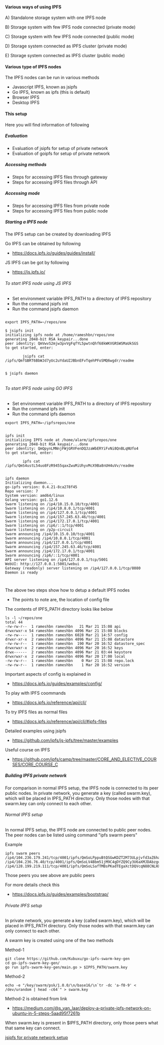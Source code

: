 
#### Various ways of using IPFS

A) Standalone storage system with one IPFS node

B) Storage system with few IPFS node connected (private mode)

C) Storage system with few IPFS node connected (public mode)

D) Storage system connected as IPFS cluster (private mode)

E) Storage system connected as IPFS cluster (public mode)


#### Various type of IPFS nodes

The IPFS nodes can be run in various methods
- Javascript IPFS, known as jsipfs
- Go IPFS, known as ipfs (this is default)
- Browser IPFS
- Desktop IPFS

#### This setup

Here you will find information of following

##### Evaluation 

- Evaluation of jsipfs for setup of private network
- Evaluation of goipfs for setup of private network

##### Accessing methods

- Steps for accessing IPFS files through gateway
- Steps for accessing IPFS files through API

##### Accessing mode 

- Steps for accessing IPFS files from private node 
- Steps for accessing IPFS files from public node 



##### Starting a IPFS node          

The IPFS setup can be created by downloading IPFS 

Go IPFS can be obtained by following
- https://docs.ipfs.io/guides/guides/install/

JS IPFS can be got by following
- https://js.ipfs.io/


###### To start IPFS node using JS IPFS

- Set environment variable IPFS_PATH to a directory of IPFS repository
- Run the command jsipfs init
- Run the command jsipfs daemon

```

export IPFS_PATH=~/repos/one

$ jsipfs init
initializing ipfs node at /home/rameshbn/repos/one
generating 2048-bit RSA keypair...done
peer identity: QmVwvS2mjw3pvVgFqfYL5pwtnQhf68kWKVGRSWSMaUkSGS
to get started, enter:

        jsipfs cat /ipfs/QmfGBRT6BbWJd7yUc2uYdaUZJBbnEFvTqehPFoSMQ6wgdr/readme


$ jsipfs daemon 


```

###### To start IPFS node using GO IPFS

- Set environment variable IPFS_PATH to a directory of IPFS repository
- Run the command ipfs init
- Run the command ipfs daemon

```
export IPFS_PATH=~/ipfsrepos/one


ipfs init
initializing IPFS node at /home/alarm/ipfsrepos/one
generating 2048-bit RSA keypair...done
peer identity: QmQpynLMNnjFWjGRVFenDQJzaWbERYiFvNi8QnBLqNUfo4
to get started, enter:

        ipfs cat /ipfs/QmS4ustL54uo8FzR9455qaxZwuMiUhyvMcX9Ba8nUH4uVv/readme


ipfs daemon 
Initializing daemon...
go-ipfs version: 0.4.21-8ca278f45
Repo version: 7
System version: amd64/linux
Golang version: go1.12.6
Swarm listening on /ip4/10.15.0.10/tcp/4001
Swarm listening on /ip4/10.8.0.1/tcp/4001
Swarm listening on /ip4/127.0.0.1/tcp/4001
Swarm listening on /ip4/157.245.63.46/tcp/4001
Swarm listening on /ip4/172.17.0.1/tcp/4001
Swarm listening on /ip6/::1/tcp/4001
Swarm listening on /p2p-circuit
Swarm announcing /ip4/10.15.0.10/tcp/4001
Swarm announcing /ip4/10.8.0.1/tcp/4001
Swarm announcing /ip4/127.0.0.1/tcp/4001
Swarm announcing /ip4/157.245.63.46/tcp/4001
Swarm announcing /ip4/172.17.0.1/tcp/4001
Swarm announcing /ip6/::1/tcp/4001
API server listening on /ip4/127.0.0.1/tcp/5001
WebUI: http://127.0.0.1:5001/webui
Gateway (readonly) server listening on /ip4/127.0.0.1/tcp/8080
Daemon is ready



```


The above two steps show how to detup a default IPFS nodes

- The points to note are, the location of config file 

The contents of IPFS_PATH directory looks like below

```
ls -l ~/repos/one
total 44
-rw-rw-r--  1 rameshbn rameshbn   21 Mar 21 15:08 api
drwxrwxr-x 54 rameshbn rameshbn 4096 Mar 21 15:08 blocks
-rw-rw----  1 rameshbn rameshbn 6028 Mar 21 14:57 config
drwxr-xr-x  2 rameshbn rameshbn 4096 Mar 21 15:08 datastore
-rw-rw-r--  1 rameshbn rameshbn  190 Mar 20 16:52 datastore_spec
drwxrwxr-x  2 rameshbn rameshbn 4096 Mar 20 16:52 keys
drwx------  2 rameshbn rameshbn 4096 Mar 21 03:44 keystore
drwxrwxr-x  2 rameshbn rameshbn 4096 Mar 20 17:00 local
-rw-rw-r--  1 rameshbn rameshbn    0 Mar 21 15:08 repo.lock
-rw-rw-r--  1 rameshbn rameshbn    1 Mar 20 16:52 version

```

Important aspects of config is explained in
- https://docs.ipfs.io/guides/examples/config/

To play with IPFS coommands
- https://docs.ipfs.io/reference/api/cli/

To try IPFS files as normal files 
- https://docs.ipfs.io/reference/api/cli/#ipfs-files

Detailed examples using jsipfs
- https://github.com/ipfs/js-ipfs/tree/master/examples

Useful course on IPFS
- https://github.com/ipfs/camp/tree/master/CORE_AND_ELECTIVE_COURSES/CORE_COURSE_C


##### Building IPFS private network

For comparison in normal IPFS setup, the IPFS node is connected to its peer public nodes. In private network, you generate a key (called swarm.key), which will be placed in IPFS_PATH directory. Only those nodes with that swarm.key can only connect to each other.

###### Normal IPFS setup

In normal IPFS setup, the IPFS node are connected to public peer nodes.  The peer nodes can be listed using command "ipfs swarm peers"

Example           

```
ipfs swarm peers
/ip4/104.236.179.241/tcp/4001/ipfs/QmSoLPppuBtQSGwKDZT2M73ULpjvfd3aZ6ha4oFGL1KrGM
/ip4/104.236.76.40/tcp/4001/ipfs/QmSoLV4Bbm51jM9C4gDYZQ9Cy3U6aXMJDAbzgu2fzaDs64
/ip4/128.199.219.111/tcp/4001/ipfs/QmSoLSafTMBsPKadTEgaXctDQVcqN88CNLHXMkTNwMKPnu

```

Those peers you see above are public peers

For more details check this
- https://docs.ipfs.io/guides/examples/bootstrap/



###### Private IPFS setup

In private network, you generate a key (called swarm.key), which will be placed in IPFS_PATH directory. Only those nodes with that swarm.key can only connect to each other.

A swarm key is created using one of the two methods
 
Method-1

```
git clone https://github.com/Kubuxu/go-ipfs-swarm-key-gen
cd go-ipfs-swarm-key-gen/
go run ipfs-swarm-key-gen/main.go > $IPFS_PATH/swarm.key

```


Method-2

```
echo -e "/key/swarm/psk/1.0.0/\n/base16/\n`tr -dc 'a-f0-9' < /dev/urandom | head -c64`" > swarm.key

```

Method-2 is obtained from link

- https://medium.com/@s_van_laar/deploy-a-private-ipfs-network-on-ubuntu-in-5-steps-5aad95f7261b

When swarm.key is present in $IPFS_PATH directory, only those peers what that same key can connect.



[jsipfs for private network setup](testingdata/jsipfsstep.md)
